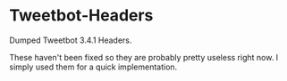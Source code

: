 Tweetbot-Headers
================

Dumped Tweetbot 3.4.1 Headers. 

These haven't been fixed so they are probably pretty useless right now. I simply used them for a quick implementation. 
